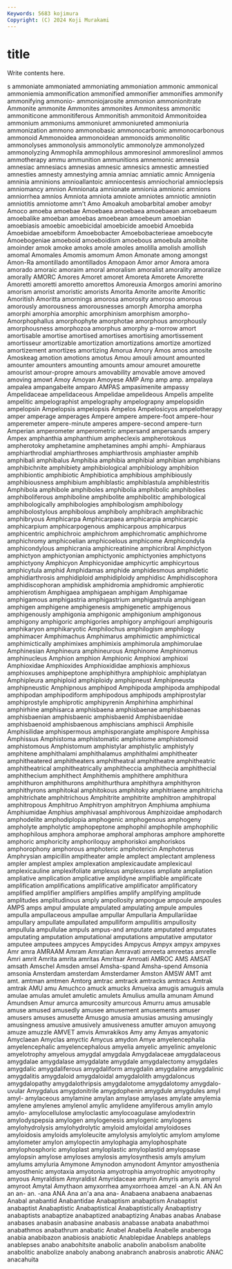 ```yaml
---
Keywords: 5683 kojimura
Copyright: (C) 2024 Koji Murakami
---
```


# title

Write contents here.



s ammoniate ammoniated ammoniating ammoniation ammonic ammonical ammoniemia
ammonification ammonified ammonifier ammonifies ammonify ammonifying ammonio- ammoniojarosite ammonion ammonionitrate
Ammonite ammonite Ammonites ammonites Ammonitess ammonitic ammoniticone ammonitiferous Ammonitish ammonitoid
Ammonitoidea ammonium ammoniums ammoniuret ammoniureted ammoniuria ammonization ammono ammonobasic ammonocarbonic
ammonocarbonous ammonoid Ammonoidea ammonoidean ammonoids ammonolitic ammonolyses ammonolysis ammonolytic ammonolyze
ammonolyzed ammonolyzing Ammophila ammophilous ammoresinol ammoreslinol ammos ammotherapy ammu ammunition
ammunitions amnemonic amnesia amnesiac amnesiacs amnesias amnesic amnesics amnestic amnestied
amnesties amnesty amnestying amnia amniac amniatic amnic Amnigenia amninia amninions
amnioallantoic amniocentesis amniochorial amnioclepsis amniomancy amnion Amnionata amnionate amnionia amnionic
amnions amniorrhea amnios Amniota amniota amniote amniotes amniotic amniotin amniotitis
amniotome amn't Amo Amoakuh amobarbital amober amobyr Amoco amoeba amoebae
Amoebaea amoebaea amoebaean amoebaeum amoebalike amoeban amoebas amoebean amoebeum amoebian
amoebiasis amoebic amoebicidal amoebicide amoebid Amoebida Amoebidae amoebiform Amoebobacter Amoebobacterieae
amoebocyte Amoebogeniae amoeboid amoeboidism amoebous amoebula amoibite amoinder amok amoke
amoks amole amoles amolilla amolish amollish amomal Amomales Amomis amomum
Amon Amonate among amongst Amon-Ra amontillado amontillados Amopaon Amor amor
Amora amora amorado amoraic amoraim amoral amoralism amoralist amorality amoralize
amorally AMORC Amores Amoret amoret Amoreta Amorete Amorette Amoretti amoretti
amoretto amorettos Amoreuxia Amorgos amorini amorino amorism amorist amoristic amorists
Amorita Amorite amorite Amoritic Amoritish Amoritta amornings amorosa amorosity amoroso
amorous amorously amorousness amorousnesses amorph Amorpha amorpha amorphi amorphia amorphic
amorphinism amorphism amorpho- Amorphophallus amorphophyte amorphotae amorphous amorphously amorphousness amorphozoa
amorphus amorphy a-morrow amort amortisable amortise amortised amortises amortising amortissement
amortisseur amortizable amortization amortizations amortize amortized amortizement amortizes amortizing Amorua
Amory Amos amos amosite Amoskeag amotion amotions amotus Amou amouli
amount amounted amounter amounters amounting amounts amour amouret amourette amourist
amour-propre amours amovability amovable amove amoved amoving amowt Amoy Amoyan
Amoyese AMP Amp amp amp. ampalaya ampalea ampangabeite amparo AMPAS
ampasimenite ampassy Ampelidaceae ampelidaceous Ampelidae ampelideous Ampelis ampelite ampelitic ampelographist
ampelography ampelograpny ampelopsidin ampelopsin Ampelopsis ampelopsis Ampelos Ampelosicyos ampelotherapy amper
amperage amperages Ampere ampere ampere-foot ampere-hour amperemeter ampere-minute amperes ampere-second
ampere-turn Amperian amperometer amperometric ampersand ampersands ampery Ampex amphanthia amphanthium
ampheclexis ampherotokous ampherotoky amphetamine amphetamines amphi amphi- Amphiaraus amphiarthrodial amphiarthroses
amphiarthrosis amphiaster amphib amphibali amphibalus Amphibia amphibia amphibial amphibian amphibians
amphibichnite amphibiety amphibiological amphibiology amphibion amphibiontic amphibiotic Amphibiotica amphibious amphibiously
amphibiousness amphibium amphiblastic amphiblastula amphiblestritis Amphibola amphibole amphiboles amphibolia amphibolic
amphibolies amphiboliferous amphiboline amphibolite amphibolitic amphibological amphibologically amphibologies amphibologism amphibology
amphibolostylous amphibolous amphiboly amphibrach amphibrachic amphibryous Amphicarpa Amphicarpaea amphicarpia amphicarpic
amphicarpium amphicarpogenous amphicarpous amphicarpus amphicentric amphichroic amphichrom amphichromatic amphichrome amphichromy
amphicoelian amphicoelous amphicome Amphicondyla amphicondylous amphicrania amphicreatinine amphicribral Amphictyon amphictyon
amphictyonian amphictyonic amphictyonies amphictyons amphictyony Amphicyon Amphicyonidae amphicyrtic amphicyrtous amphicytula
amphid Amphidamas amphide amphidesmous amphidetic amphidiarthrosis amphidiploid amphidiploidy amphidisc Amphidiscophora
amphidiscophoran amphidisk amphidromia amphidromic amphierotic amphierotism Amphigaea amphigaean amphigam Amphigamae
amphigamous amphigastria amphigastrium amphigastrula amphigean amphigen amphigene amphigenesis amphigenetic amphigenous
amphigenously amphigonia amphigonic amphigonium amphigonous amphigony amphigoric amphigories amphigory amphigouri
amphigouris amphikaryon amphikaryotic Amphilochus amphilogism amphilogy amphimacer Amphimachus Amphimarus amphimictic
amphimictical amphimictically amphimixes amphimixis amphimorula amphimorulae Amphinesian Amphineura amphineurous Amphinome
Amphinomus amphinucleus Amphion amphion Amphionic Amphioxi amphioxi Amphioxidae Amphioxides Amphioxididae
amphioxis amphioxus amphioxuses amphipeptone amphiphithyra amphiphloic amphiplatyan Amphipleura amphiploid amphiploidy
amphipneust Amphipneusta amphipneustic Amphipnous amphipod Amphipoda amphipoda amphipodal amphipodan amphipodiform
amphipodous amphipods amphiprostylar amphiprostyle amphiprotic amphipyrenin Amphirhina amphirhinal amphirhine amphisarca
amphisbaena amphisbaenae amphisbaenas amphisbaenian amphisbaenic amphisbaenid Amphisbaenidae amphisbaenoid amphisbaenous amphiscians
amphiscii Amphisile Amphisilidae amphispermous amphisporangiate amphispore Amphissa Amphissus Amphistoma amphistomatic
amphistome amphistomoid amphistomous Amphistomum amphistylar amphistylic amphistyly amphitene amphithalami amphithalamus
amphithalmi amphitheater amphitheatered amphitheaters amphitheatral amphitheatre amphitheatric amphitheatrical amphitheatrically amphitheccia
amphithecia amphithecial amphithecium amphithect Amphithemis amphithere amphithura amphithuron amphithurons amphithurthura
amphithyra amphithyron amphithyrons amphitokal amphitokous amphitoky amphitriaene amphitricha amphitrichate amphitrichous
Amphitrite amphitrite amphitron amphitropal amphitropous Amphitruo Amphitryon amphitryon Amphiuma amphiuma
Amphiumidae Amphius amphivasal amphivorous Amphizoidae amphodarch amphodelite amphodiplopia amphogenic amphogenous
amphogeny ampholyte ampholytic amphopeptone amphophil amphophile amphophilic amphophilous amphora amphorae
amphoral amphoras amphore amphorette amphoric amphoricity amphoriloquy amphoriskoi amphoriskos amphorophony
amphorous amphoteric amphotericin Amphoterus Amphrysian ampicillin ampitheater ample amplect amplectant
ampleness ampler amplest amplex amplexation amplexicaudate amplexicaul amplexicauline amplexifoliate amplexus
amplexuses ampliate ampliation ampliative amplication amplicative amplidyne amplifiable amplificate amplification
amplifications amplificative amplificator amplificatory amplified amplifier amplifiers amplifies amplify amplifying
amplitude amplitudes amplitudinous amply ampollosity ampongue ampoule ampoules AMPS amps
ampul ampulate ampulated ampulating ampule ampules ampulla ampullaceous ampullae ampullar
Ampullaria Ampullariidae ampullary ampullate ampullated ampulliform ampullitis ampullosity ampullula ampullulae
ampuls ampus-and amputate amputated amputates amputating amputation amputational amputations amputative
amputator amputee amputees ampyces Ampycides Ampycus Ampyx ampyx ampyxes Amr
amra AMRAAM Amram Amratian Amravati amreeta amreetas amrelle Amri amrit
Amrita amrita amritas Amritsar Amroati AMROC AMS AMSAT amsath Amschel
Amsden amsel Amsha-spand Amsha-spend Amsonia amsonia Amsterdam amsterdam Amsterdamer Amston
AMSW AMT amt amt. amtman amtmen Amtorg amtrac amtrack amtracks
amtracs Amtrak amtrak AMU amu Amuchco amuck amucks Amueixa amugis
amuguis amula amulae amulas amulet amuletic amulets Amulius amulla amunam
Amund Amundsen Amur amurca amurcosity amurcous Amurru amus amusable amuse
amused amusedly amusee amusement amusements amuser amusers amuses amusette Amusgo
amusia amusias amusing amusingly amusingness amusive amusively amusiveness amutter amuyon
amuyong amuze amuzzle AMVET amvis Amvrakikos Amy amy Amyas amyatonic
Amyclaean Amyclas amyctic Amycus amydon Amye amyelencephalia amyelencephalic amyelencephalous amyelia
amyelic amyelinic amyelonic amyelotrophy amyelous amygdal amygdala Amygdalaceae amygdalaceous amygdalae
amygdalase amygdalate amygdale amygdalectomy amygdales amygdalic amygdaliferous amygdaliform amygdalin amygdaline
amygdalinic amygdalitis amygdaloid amygdaloidal amygdalolith amygdaloncus amygdalopathy amygdalothripsis amygdalotome amygdalotomy
amygdalo-uvular Amygdalus amygdonitrile amygdophenin amygdule amygdules amyl amyl- amylaceous amylamine
amylan amylase amylases amylate amylemia amylene amylenes amylenol amylic amylidene
amyliferous amylin amylo amylo- amylocellulose amyloclastic amylocoagulase amylodextrin amylodyspepsia amylogen
amylogenesis amylogenic amylogens amylohydrolysis amylohydrolytic amyloid amyloidal amyloidoses amyloidosis amyloids
amyloleucite amylolysis amylolytic amylom amylome amylometer amylon amylopectin amylophagia amylophosphate
amylophosphoric amyloplast amyloplastic amyloplastid amylopsase amylopsin amylose amyloses amylosis amylosynthesis
amyls amylum amylums amyluria Amymone Amynodon amynodont Amyntor amyosthenia amyosthenic
amyotaxia amyotonia amyotrophia amyotrophic amyotrophy amyous Amyraldism Amyraldist Amyridaceae amyrin
Amyris amyris amyrol amyroot Amytal Amythaon amyxorrhea amyxorrhoea amzel -an
A.N. AN An an an- an. -ana ANA Ana an'a
ana ana- Anabaena anabaena anabaenas Anabal anabantid Anabantidae Anabaptism anabaptism
Anabaptist anabaptist Anabaptistic Anabaptistical Anabaptistically Anabaptistry anabaptists anabaptize anabaptized anabaptizing
Anabas anabas Anabase anabases anabasin anabasine anabasis anabasse anabata anabathmoi
anabathmos anabathrum anabatic Anabel Anabella Anabelle anaberoga anabia anabibazon anabiosis
anabiotic Anablepidae Anableps anableps anablepses anabo anabohitsite anabolic anabolin anabolism
anabolite anabolitic anabolize anaboly anabong anabranch anabrosis anabrotic ANAC anacahuita
